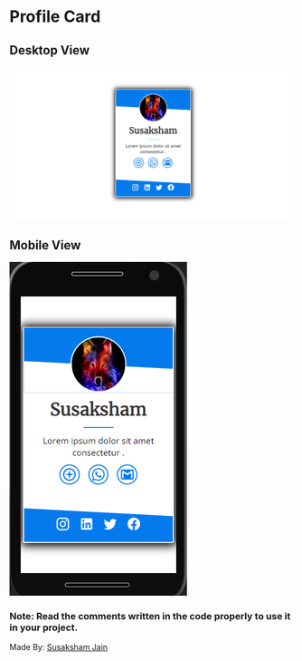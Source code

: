 # Profile Card

## Desktop View
![Profile-Card](./Desktop-View.png)

## Mobile View
![Profile-Card](./Mobile-View.png)

### Note: Read the comments written in the code properly to use it in your project.

Made By: [Susaksham Jain](https://github.com/Susaksham)
